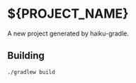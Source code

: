 # ${PROJECT_NAME}

A new project generated by haiku-gradle.

## Building

```bash
./gradlew build
```

